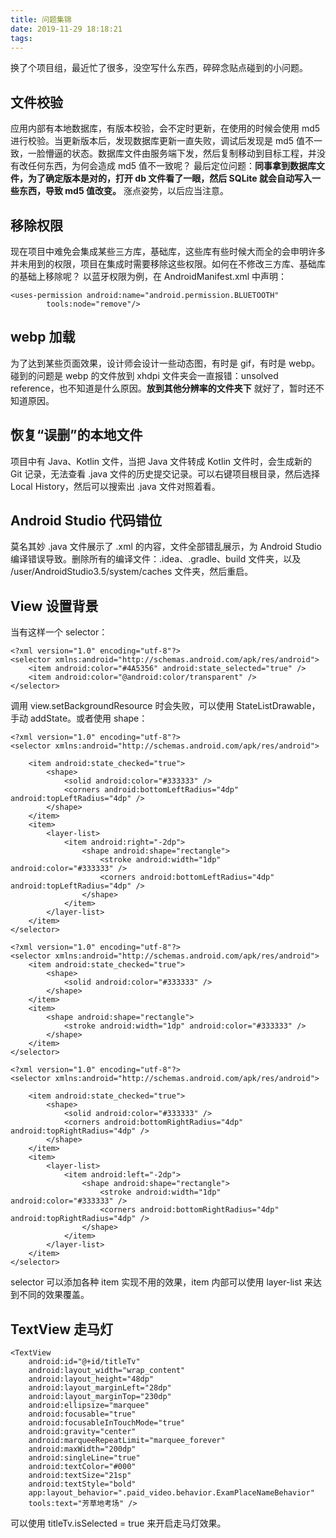 ```yaml
---
title: 问题集锦
date: 2019-11-29 18:18:21
tags:
---
```

换了个项目组，最近忙了很多，没空写什么东西，碎碎念贴点碰到的小问题。

## 文件校验
应用内部有本地数据库，有版本校验，会不定时更新，在使用的时候会使用 md5 进行校验。当更新版本后，发现数据库更新一直失败，调试后发现是 md5 值不一致，一脸懵逼的状态。数据库文件由服务端下发，然后复制移动到目标工程，并没有改任何东西，为何会造成 md5 值不一致呢？
最后定位问题：**同事拿到数据库文件，为了确定版本是对的，打开 db 文件看了一眼，然后 SQLite 就会自动写入一些东西，导致 md5 值改变。** 涨点姿势，以后应当注意。

<!-- more -->

## 移除权限
现在项目中难免会集成某些三方库，基础库，这些库有些时候大而全的会申明许多并未用到的权限，项目在集成时需要移除这些权限。如何在不修改三方库、基础库的基础上移除呢？
以蓝牙权限为例，在 AndroidManifest.xml 中声明：
```
<uses-permission android:name="android.permission.BLUETOOTH"
        tools:node="remove"/>
```

## webp 加载
为了达到某些页面效果，设计师会设计一些动态图，有时是 gif，有时是 webp。碰到的问题是 webp 的文件放到 xhdpi 文件夹会一直报错：unsolved reference，也不知道是什么原因。**放到其他分辨率的文件夹下** 就好了，暂时还不知道原因。

## 恢复“误删”的本地文件
项目中有 Java、Kotlin 文件，当把 Java 文件转成 Kotlin 文件时，会生成新的 Git 记录，无法查看 .java 文件的历史提交记录。可以右键项目根目录，然后选择 Local History，然后可以搜索出 .java 文件对照着看。

## Android Studio 代码错位
莫名其妙 .java 文件展示了 .xml 的内容，文件全部错乱展示，为 Android Studio 编译错误导致。删除所有的编译文件：.idea、.gradle、build 文件夹，以及 /user/AndroidStudio3.5/system/caches 文件夹，然后重启。

## View 设置背景
当有这样一个 selector：
```
<?xml version="1.0" encoding="utf-8"?>
<selector xmlns:android="http://schemas.android.com/apk/res/android">
    <item android:color="#4A5356" android:state_selected="true" />
    <item android:color="@android:color/transparent" />
</selector>
```
调用 view.setBackgroundResource 时会失败，可以使用 StateListDrawable，手动 addState。或者使用 shape：
```
<?xml version="1.0" encoding="utf-8"?>
<selector xmlns:android="http://schemas.android.com/apk/res/android">

    <item android:state_checked="true">
        <shape>
            <solid android:color="#333333" />
            <corners android:bottomLeftRadius="4dp" android:topLeftRadius="4dp" />
        </shape>
    </item>
    <item>
        <layer-list>
            <item android:right="-2dp">
                <shape android:shape="rectangle">
                    <stroke android:width="1dp" android:color="#333333" />
                    <corners android:bottomLeftRadius="4dp" android:topLeftRadius="4dp" />
                </shape>
            </item>
        </layer-list>
    </item>
</selector>

<?xml version="1.0" encoding="utf-8"?>
<selector xmlns:android="http://schemas.android.com/apk/res/android">
    <item android:state_checked="true">
        <shape>
            <solid android:color="#333333" />
        </shape>
    </item>
    <item>
        <shape android:shape="rectangle">
            <stroke android:width="1dp" android:color="#333333" />
        </shape>
    </item>
</selector>

<?xml version="1.0" encoding="utf-8"?>
<selector xmlns:android="http://schemas.android.com/apk/res/android">

    <item android:state_checked="true">
        <shape>
            <solid android:color="#333333" />
            <corners android:bottomRightRadius="4dp" android:topRightRadius="4dp" />
        </shape>
    </item>
    <item>
        <layer-list>
            <item android:left="-2dp">
                <shape android:shape="rectangle">
                    <stroke android:width="1dp" android:color="#333333" />
                    <corners android:bottomRightRadius="4dp" android:topRightRadius="4dp" />
                </shape>
            </item>
        </layer-list>
    </item>
</selector>
```
selector 可以添加各种 item 实现不用的效果，item 内部可以使用 layer-list 来达到不同的效果覆盖。

## TextView 走马灯
```
<TextView
    android:id="@+id/titleTv"
    android:layout_width="wrap_content"
    android:layout_height="48dp"
    android:layout_marginLeft="28dp"
    android:layout_marginTop="230dp"
    android:ellipsize="marquee"
    android:focusable="true"
    android:focusableInTouchMode="true"
    android:gravity="center"
    android:marqueeRepeatLimit="marquee_forever"
    android:maxWidth="200dp"
    android:singleLine="true"
    android:textColor="#000"
    android:textSize="21sp"
    android:textStyle="bold"
    app:layout_behavior=".paid_video.behavior.ExamPlaceNameBehavior"
    tools:text="芳草地考场" />
```
可以使用 titleTv.isSelected = true 来开启走马灯效果。